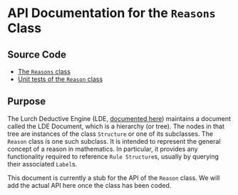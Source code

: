 
# API Documentation for the `Reasons` Class

## Source Code

 * [The `Reasons` class](https://github.com/lurchmath/lde/blob/master/src/reason.litcoffee)
 * [Unit tests of the `Reason` class](https://github.com/lurchmath/lde/blob/master/tests/reason-spec.litcoffee)

## Purpose

The Lurch Deductive Engine (LDE, [documented here](api-lde.md)) maintains a
document called the LDE Document, which is a hierarchy (or tree).  The nodes
in that tree are instances of the class `Structure` or one of its
subclasses.  The `Reason` class is one such subclass.  It is intended to represent the general concept of a reason in mathematics.  In particular, it provides any functionality required to reference `Rule Structure`s, usually by querying their associated `Label`s.

This document is currently a stub for the API of the `Reason` class.  We will add the actual API here once the class has been coded.

